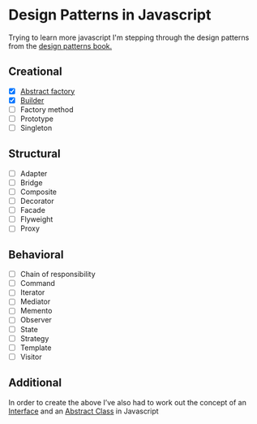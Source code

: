 # Design Patterns in Javascript
Trying to learn more javascript I'm stepping through the design patterns from the [design patterns book.](https://en.wikipedia.org/wiki/Design_Patterns)

## Creational

- [x] [Abstract factory](https://github.com/BennettPhil/js-design-patterns/tree/master/AbstractFactory) 
- [x] [Builder](https://github.com/BennettPhil/js-design-patterns/tree/master/Builder)
- [ ] Factory method
- [ ] Prototype 
- [ ] Singleton 

## Structural
- [ ] Adapter
- [ ] Bridge 
- [ ] Composite 
- [ ] Decorator 
- [ ] Facade
- [ ] Flyweight 
- [ ] Proxy 

## Behavioral
- [ ] Chain of responsibility
- [ ] Command 
- [ ] Iterator 
- [ ] Mediator 
- [ ] Memento 
- [ ] Observer 
- [ ] State 
- [ ] Strategy
- [ ] Template
- [ ] Visitor

## Additional

In order to create the above I’ve also had to work out the concept of an [Interface](https://github.com/BennettPhil/js-design-patterns/blob/master/Common/Classes/Interface.js) and an [Abstract Class](https://github.com/BennettPhil/js-design-patterns/tree/master/AbstractClass) in Javascript
